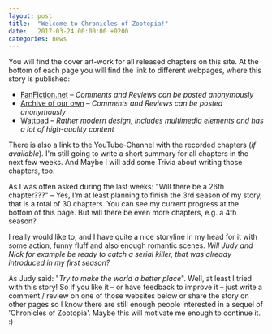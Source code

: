 ```yaml
---
layout: post
title:  "Welcome to Chronicles of Zootopia!"
date:   2017-03-24 00:00:00 +0200
categories: news
---
```

You will find the cover art-work for all released chapters on this site. At the bottom of each page you will find the link to different webpages, where this story is published: 

 * [FanFiction.net][fanfiction] – _Comments and Reviews can be posted anonymously_
 * [Archive of our own][ao3] – _Comments and Reviews can be posted anonymously_
 * [Wattpad][wattpad] – _Rather modern design, includes multimedia elements and has a lot of high-quality content_

There is also a link to the YouTube-Channel with the recorded chapters (_if available_). I'm still going to write a short summary for all chapters in the next few weeks. And Maybe I will add some Trivia about writing those chapters, too. 

As I was often asked during the last weeks: "Will there be a 26th chapter???" – Yes, I'm at least planning to finish the 3rd season of my story, that is a total of 30 chapters. You can see my current progress at the bottom of this page. But will there be even more chapters, e.g. a 4th season?

I really would like to, and I have quite a nice storyline in my head for it with some action, funny fluff and also enough romantic scenes. _Will Judy and Nick for example be ready to catch a serial killer, that was already introduced in my first season?_

As Judy said: "_Try to make the world a better place_". Well, at least I tried with this story! So if you like it – or have feedback to improve it – just write a comment / review on one of those websites below or share the story on other pages so I know there are still enough people interested in a sequel of 'Chronicles of Zootopia'. Maybe this will motivate me enough to continue it. :)

[fanfiction]: https://www.fanfiction.net/s/12254372/1/Chronicles-of-Zootopia
[ao3]:   http://archiveofourown.org/series/486182
[wattpad]: https://www.wattpad.com/story/101778648-chronicles-of-zootopia/parts
